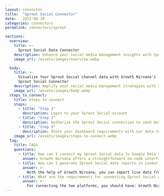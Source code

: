 ```yaml
---
layout: connector
title:  "Sprout Social Connector"
date:   2023-08-10
categories: connectors
permalink: connectors/sprout

sections:
  overview:
    title: >-
      Sprout Social Data Connector
    description: Enhance your social media management insights with Sprout Social integration. Seamlessly merge social media data from Sprout Social with Looker Studio's analytical capabilities, unlocking insights that shape social media strategies, audience engagement, and operational excellence.
    image_url: /assets/images/overview.webp

  body:
    title: >-
      Visualize Your Sprout Social channel data with Growth Nirvana's
      Sprout Social Connector
    description: Amplify your social media management strategies with Sprout Social insights integrated into Looker Studio.
    image_url: /assets/images/body.webp
  steps_to_connect:
    title: Steps to connect
    steps:
      - title: "Step 1"
        description: Login to your Sprout Social account
      - title: "Step 2"
        description: Authorize the Sprout Social connection to send data to Growth Nirvana
      - title: "Step 3"
        description: Share your dashboard requirements with our data team. We will build the report for you.
    image_url: /assets/images/steps-to-connect.webp
  faq:
    title: FAQs
    questions:
      - title: How can I connect my Sprout Social data to Google Data Studio/Looker Studio?
        answer: Growth Nirvana offers a straightforward no-code interface to connect to Sprout Social data sources.
      - title: How can I generate Sprout Social data reports in Looker Studio?
        answer: >-
          With the help of Growth Nirvana, you can import live data from Sprout Social into Looker Studio. These data can be viewed in charts, tables, and dashboards to generate branded reports that can be shared instantly.
      - title: What are the requirements for connecting Sprout Social and Looker Studio?
        answer: >-
          For connecting the two platforms, you should have: Growth Nirvana Account and Sprout Social Ads Account
---
```

